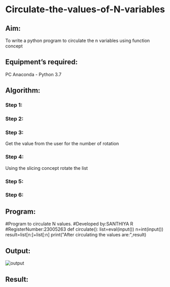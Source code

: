 # Circulate-the-values-of-N-variables
## Aim:
To write a python program to circulate the n variables using function concept
## Equipment’s required:
PC
Anaconda - Python 3.7
## Algorithm: 
### Step 1: 
### Step 2: 
### Step 3: 
Get the value from the user for the number of rotation
### Step 4: 
Using the slicing concept rotate the list

### Step 5: 
### Step 6: 
## Program:
#Program to circulate N values.
#Developed by:SANTHIYA R
#RegisterNumber:23005263
def circulate():
    list=eval(input())
    n=int(input())
    result=list[n:]+list[:n]
    print("After circulating the values are:",result)

## Output:
![output](/Circulate-the-values-of-N-variables/nvariableoutput.png)
## Result:
